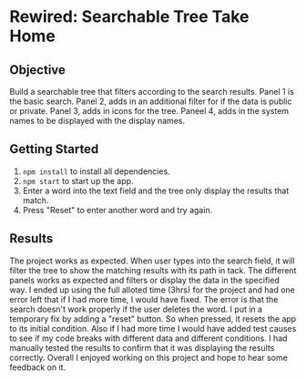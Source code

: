 # Rewired: Searchable Tree Take Home 
## Objective
Build a searchable tree that filters according to the search results. Panel 1 is the basic search. Panel 2, adds in an additional filter for if the data is public or private. Panel 3, adds in icons for the tree. Paneel 4, adds in the system names to be displayed with the display names. 

## Getting Started
1. `npm install` to install all dependencies.
2. `npm start` to start up the app.
3. Enter a word into the text field and the tree only display the results that match.
4. Press "Reset" to enter another word and try again.

## Results
The project works as expected. When user types into the search field, it will filter the tree to show the matching results with its path in tack. The different panels works as expected and filters or display the data in the specified way. I ended up using the full alloted time (3hrs) for the project and had one error left that if I had more time, I would have fixed. The error is that the search doesn't work properly if the user deletes the word. I put in a temporary fix by adding a "reset" button. So when pressed, it resets the app to its initial condition. Also if I had more time I would have added test causes to see if my code breaks with different data and different conditions. I had manually tested the results to confirm that it was displaying the results correctly. Overall I enjoyed working on this project and hope to hear some feedback on it.